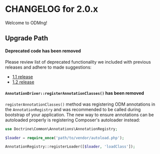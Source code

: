 CHANGELOG for 2.0.x
===================

Welcome to ODMng!

Upgrade Path
------------

#### Deprecated code has been removed

Please review list of deprecated functionality we included with previous releases and adhere
to made suggestions:

* [1.1 release](https://github.com/doctrine/mongodb-odm/blob/1.1.x/CHANGELOG-1.1.md#deprecations)
* [1.2 release](https://github.com/doctrine/mongodb-odm/blob/1.2.x/CHANGELOG-1.2.md#deprecations)

#### `AnnotationDriver::registerAnnotationClasses()` has been removed

`registerAnnotationClasses()` method was registering ODM annotations in the `AnnotationRegistry`
and was recommended to be called during bootstrap of your application. The new way to ensure
annotations can be autoloaded properly is registering Composer's autoloader instead:

```php
use Doctrine\Common\Annotations\AnnotationRegistry;

$loader = require_once('path/to/vendor/autoload.php');

AnnotationRegistry::registerLoader([$loader, 'loadClass']);
```
